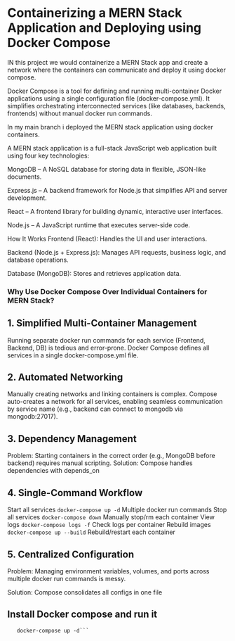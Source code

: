 # Containerizing a MERN Stack Application and Deploying using Docker Compose

IN this project we would containerize a MERN Stack app and create a network where the containers can communicate and deploy it using docker compose.

Docker Compose is a tool for defining and running multi-container Docker applications using a single configuration file (docker-compose.yml). It simplifies orchestrating interconnected services (like databases, backends, frontends) without manual docker run commands.

In my main branch i deployed the MERN stack application using docker containers. 

A MERN stack application is a full-stack JavaScript web application built using four key technologies:

MongoDB – A NoSQL database for storing data in flexible, JSON-like documents.

Express.js – A backend framework for Node.js that simplifies API and server development.

React – A frontend library for building dynamic, interactive user interfaces.

Node.js – A JavaScript runtime that executes server-side code.

How It Works
Frontend (React): Handles the UI and user interactions.

Backend (Node.js + Express.js): Manages API requests, business logic, and database operations.

Database (MongoDB): Stores and retrieves application data.



### Why Use Docker Compose Over Individual Containers for MERN Stack?
## 1. Simplified Multi-Container Management
Running separate docker run commands for each service (Frontend, Backend, DB) is tedious and error-prone. Docker Compose defines all services in a single docker-compose.yml file.

## 2. Automated Networking
Manually creating networks and linking containers is complex. Compose auto-creates a network for all services, enabling seamless communication by service name (e.g., backend can connect to mongodb via mongodb:27017).

## 3. Dependency Management
Problem: Starting containers in the correct order (e.g., MongoDB before backend) requires manual scripting.
Solution: Compose handles dependencies with depends_on

## 4. Single-Command Workflow
Start all services	```docker-compose up -d```	 Multiple docker run commands
Stop all services	```docker-compose down``` 	Manually stop/rm each container
View logs	```docker-compose logs -f```	Check logs per container
Rebuild images	```docker-compose up --build```	Rebuild/restart each container

## 5. Centralized Configuration
Problem: Managing environment variables, volumes, and ports across multiple docker run commands is messy.

Solution: Compose consolidates all configs in one file

## Install Docker compose and run it 

```sudo apt install docker-compose
   docker-compose up -d```

